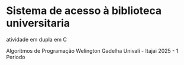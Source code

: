 # Sistema de acesso à biblioteca universitaria
atividade em dupla em C

Algoritmos de Programação
Welington Gadelha
Univali - Itajai 
2025 - 1 Periodo